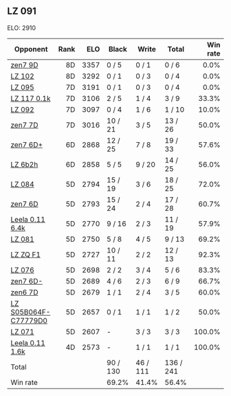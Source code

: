 ## LZ 091 ##

ELO: 2910

Opponent | Rank | ELO | Black | Write | Total | Win rate
---------|-----:|----:|-------|-------|-------|-------:
[zen7 9D](zen7%209D.md) | 8D | 3357 | 0 / 5 | 0 / 1 | 0 / 6 | 0.0%
[LZ 102](LZ%20102.md) | 8D | 3292 | 0 / 1 | 0 / 3 | 0 / 4 | 0.0%
[LZ 095](LZ%20095.md) | 7D | 3191 | 0 / 1 | 0 / 3 | 0 / 4 | 0.0%
[LZ 117 0.1k](LZ%20117%200.1k.md) | 7D | 3106 | 2 / 5 | 1 / 4 | 3 / 9 | 33.3%
[LZ 092](LZ%20092.md) | 7D | 3097 | 0 / 4 | 1 / 6 | 1 / 10 | 10.0%
[zen7 7D](zen7%207D.md) | 7D | 3016 | 10 / 21 | 3 / 5 | 13 / 26 | 50.0%
[zen7 6D+](zen7%206D+.md) | 6D | 2868 | 12 / 25 | 7 / 8 | 19 / 33 | 57.6%
[LZ 6b2h](LZ%206b2h.md) | 6D | 2858 | 5 / 5 | 9 / 20 | 14 / 25 | 56.0%
[LZ 084](LZ%20084.md) | 5D | 2794 | 15 / 19 | 3 / 6 | 18 / 25 | 72.0%
[zen7 6D](zen7%206D.md) | 5D | 2793 | 15 / 24 | 2 / 4 | 17 / 28 | 60.7%
[Leela 0.11 6.4k](Leela%200.11%206.4k.md) | 5D | 2770 | 9 / 16 | 2 / 3 | 11 / 19 | 57.9%
[LZ 081](LZ%20081.md) | 5D | 2750 | 5 / 8 | 4 / 5 | 9 / 13 | 69.2%
[LZ ZQ F1](LZ%20ZQ%20F1.md) | 5D | 2727 | 10 / 11 | 2 / 2 | 12 / 13 | 92.3%
[LZ 076](LZ%20076.md) | 5D | 2698 | 2 / 2 | 3 / 4 | 5 / 6 | 83.3%
[zen7 6D-](zen7%206D-.md) | 5D | 2689 | 4 / 6 | 2 / 3 | 6 / 9 | 66.7%
[zen6 7D](zen6%207D.md) | 5D | 2679 | 1 / 1 | 2 / 4 | 3 / 5 | 60.0%
[LZ S05B064F-C77779D0](LZ%20S05B064F-C77779D0.md) | 5D | 2657 | 0 / 1 | 1 / 1 | 1 / 2 | 50.0%
[LZ 071](LZ%20071.md) | 5D | 2607 | - | 3 / 3 | 3 / 3 | 100.0%
[Leela 0.11 1.6k](Leela%200.11%201.6k.md) | 4D | 2573 | - | 1 / 1 | 1 / 1 | 100.0%
Total | | | 90 / 130 | 46 / 111 | 136 / 241 | 
Win rate| | | 69.2% | 41.4% | 56.4% | 
